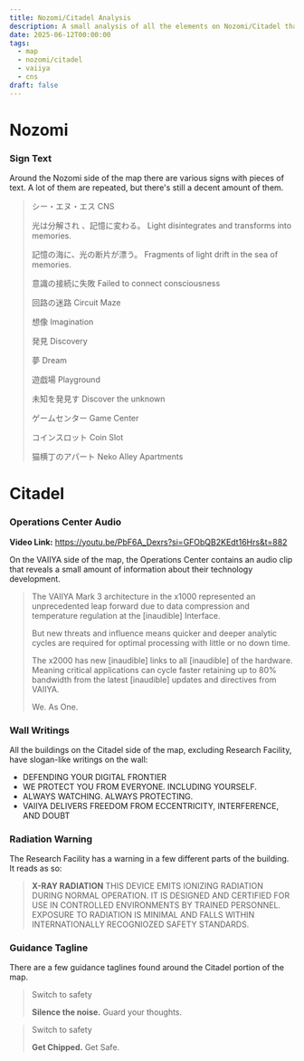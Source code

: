 ```yaml
---
title: Nozomi/Citadel Analysis
description: A small analysis of all the elements on Nozomi/Citadel that can be related to lore.
date: 2025-06-12T00:00:00
tags:
  - map
  - nozomi/citadel
  - vaiiya
  - cns
draft: false
---
```

# Nozomi

### Sign Text

Around the Nozomi side of the map there are various signs with pieces of text. A lot of them are repeated, but there's still a decent amount of them.

>シー・エヌ・エス
>CNS
>
>光は分解され 、記憶に変わる。
>Light disintegrates and transforms into memories.
>
>記憶の海に、光の断片が漂う。
>Fragments of light drift in the sea of memories.
>
>意識の接続に失敗
>Failed to connect consciousness
>
>回路の迷路
>Circuit Maze
>
>想像
>Imagination
>
>発見
>Discovery
>
>夢
>Dream
>
>遊戯場
>Playground
>
>未知を発見す
>Discover the unknown
>
>ゲームセンター
>Game Center
>
>コインスロット
>Coin Slot
>
>猫横丁のアパート
>Neko Alley Apartments
# Citadel

### Operations Center Audio

**Video Link:** https://youtu.be/PbF6A_Dexrs?si=GFObQB2KEdt16Hrs&t=882

On the VAIIYA side of the map, the Operations Center contains an audio clip that reveals a small amount of information about their technology development.

>The VAIIYA Mark 3 architecture in the x1000 represented an unprecedented leap forward due to data compression and temperature regulation at the \[inaudible] Interface.
>
>But new threats and influence means quicker and deeper analytic cycles are required for optimal processing with little or no down time.
>
>The x2000 has new \[inaudible] links to all \[inaudible] of the hardware. Meaning critical applications can cycle faster retaining up to 80% bandwidth from the latest \[inaudible] updates and directives from VAIIYA.
>
>We. As One.

### Wall Writings

All the buildings on the Citadel side of the map, excluding Research Facility, have slogan-like writings on the wall:

- DEFENDING YOUR DIGITAL FRONTIER
- WE PROTECT YOU FROM EVERYONE. INCLUDING YOURSELF.
- ALWAYS WATCHING. ALWAYS PROTECTING.
- VAIIYA DELIVERS FREEDOM FROM ECCENTRICITY, INTERFERENCE, AND DOUBT

### Radiation Warning

The Research Facility has a warning in a few different parts of the building. It reads as so:

>**X-RAY RADIATION**
>THIS DEVICE EMITS IONIZING RADIATION DURING NORMAL OPERATION. IT IS DESIGNED AND CERTIFIED FOR USE IN CONTROLLED ENVIRONMENTS BY TRAINED PERSONNEL. EXPOSURE TO RADIATION IS MINIMAL AND FALLS WITHIN INTERNATIONALLY RECOGNIOZED SAFETY STANDARDS.

### Guidance Tagline

There are a few guidance taglines found around the Citadel portion of the map.

> Switch to safety
> 
> **Silence the noise.**
> Guard your thoughts.

> Switch to safety
> 
> **Get Chipped.**
> Get Safe.